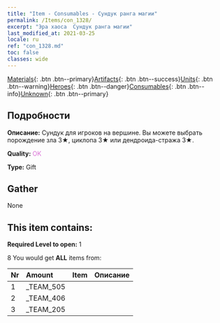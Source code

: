 ```yaml
---
title: "Item - Consumables - Сундук ранга магии"
permalink: /Items/con_1328/
excerpt: "Эра хаоса  Сундук ранга магии"
last_modified_at: 2021-03-25
locale: ru
ref: "con_1328.md"
toc: false
classes: wide
---
```

 [Materials](/ru/Items/){: .btn .btn--primary}[Artifacts](/ru/Items/Artifacts/){: .btn .btn--success}[Units](/ru/Items/Units/){: .btn .btn--warning}[Heroes](/ru/Items/Heroes/){: .btn .btn--danger}[Consumables](/ru/Items/Consumables/){: .btn .btn--info}[Unknown](/ru/Items/Unknown/){: .btn .btn--primary}

## Подробности
 **Описание:** Сундук для игроков на вершине. Вы можете выбрать порождение зла 3★, циклопа 3★ или дендроида-стража 3★.

 **Quality:** <span style="color: #DA70D6">OK</span>

 **Type:** Gift

## Gather

  None

## This item contains:

 **Required Level to open:** 1

 8 You would get **ALL** items  from:

  | Nr | Amount |     Item    | Описание |
  |:---|:-------|:------------|:-----------:|
  | 1 | _TEAM_505 | 
  | 2 | _TEAM_406 | 
  | 3 | _TEAM_205 | 
